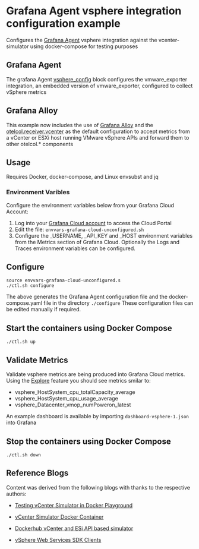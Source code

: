 # Grafana Agent vsphere integration configuration example

Configures the [Grafana Agent](https://grafana.com/docs/agent/latest/set-up/) vsphere integration against the vcenter-simulator using docker-compose for testing purposes

## Grafana Agent
The grafana Agent [vsphere_config](https://grafana.com/docs/agent/latest/configuration/integrations/integrations-next/vsphere-config/) block configures the vmware_exporter integration, an embedded version of vmware_exporter, configured to collect vSphere metrics

## Grafana Alloy
This example now includes the use of [Grafana Alloy](https://grafana.com/docs/alloy/latest/#grafana-alloy) and the [otelcol.receiver.vcenter](https://grafana.com/docs/alloy/latest/reference/components/otelcol.receiver.vcenter/#otelcolreceivervcenter) as the default configuration to accept metrics from a vCenter or ESXi host running VMware vSphere APIs and forward them to other otelcol.* components

## Usage

Requires Docker, docker-compose, and Linux envsubst and jq
 
### Environment Varibles
Configure the environment variables below from your Grafana Cloud Account:

1. Log into your [Grafana Cloud account](https://grafana.com/auth/sign-in) to access the Cloud Portal
2. Edit the file: ```envvars-grafana-cloud-unconfigured.sh```
3. Configure the _USERNAME, _API_KEY and _HOST environment variables from the Metrics section of Grafana Cloud. Optionally the Logs and Traces environment variables can be configured.

## Configure
```
source envvars-grafana-cloud-unconfigured.s
./ctl.sh configure
```
The above generates the Grafana Agent configuration file and the docker-compose.yaml file in the directory ```./configure``` These configuration files can be edited manually if required.

## Start the containers using Docker Compose
```
./ctl.sh up
```
## Validate Metrics
Validate vsphere metrics are being produced into Grafana Cloud metrics. Using the [Explore](https://grafana.com/docs/grafana/latest/explore/) feature you should see metrics smilar to:
*   vsphere_HostSystem_cpu_totalCapacity_average
*   vsphere_HostSystem_cpu_usage_average
*   vsphere_Datacenter_vmop_numPoweron_latest

An example dashboard is available by importing ```dashboard-vsphere-1.json``` into Grafana

## Stop the containers using Docker Compose
```
./ctl.sh down
```

## Reference Blogs
Content was derived from the following blogs with thanks to the respective authors:

* [Testing vCenter Simulator in Docker Playground](https://vcloudvision.com/2019/01/02/testing-vcenter-simulator-in-docker-playground)

* [vCenter Simulator Docker Container](https://brianbunke.com/blog/2018/12/31/vcenter-simulator-ci/)

* [Dockerhub vCenter and ESi API based simulator](https://hub.docker.com/r/nimmis/vcsim)

* [vSphere Web Services SDK Clients](https://docs.vmware.com/en/VMware-Cloud-on-AWS/services/vmc-aws-performance/GUID-02CB4E53-2039-4ED7-BAB0-CFE30FB1C6F0.html)